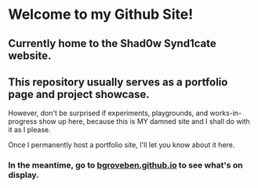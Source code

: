 # Welcome to my Github Site!

## Currently home to the Shad0w Synd1cate website.  
## This repository usually serves as a portfolio page and project showcase.  

However, don't be surprised if experiments, playgrounds, and works-in-progress show up here, because this is MY damned site and I shall do with it as I please.  

Once I permanently host a portfolio site, I'll let you know about it here.  

### In the meantime, go to [bgroveben.github.io](https://bgroveben.github.io) to see what's on display.
